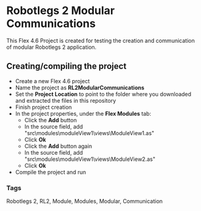 # Robotlegs 2 Modular Communications

This Flex 4.6 Project is created for testing the creation and communication of modular Robotlegs 2 application.

## Creating/compiling the project

+ Create a new Flex 4.6 project
+ Name the project as **RL2ModularCommunications**
+ Set the **Project Location** to point to the folder where you downloaded and extracted the files in this repository
+ Finish project creation
+ In the project properties, under the **Flex Modules** tab:
	+ Click the **Add** button
	+ In the source field, add "src\modules\moduleView1\views\ModuleView1.as"
	+ Click **Ok**
	+ Click the **Add** button again
	+ In the source field, add "src\modules\moduleView1\views\ModuleView2.as"
	+ Click **Ok**
+ Compile the project and run

### Tags

Robotlegs 2, RL2, Module, Modules, Modular, Communication